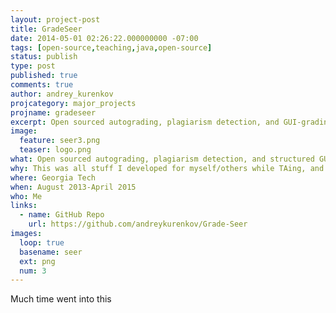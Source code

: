 ```yaml
---
layout: project-post
title: GradeSeer
date: 2014-05-01 02:26:22.000000000 -07:00
tags: [open-source,teaching,java,open-source]
status: publish
type: post
published: true
comments: true
author: andrey_kurenkov
projcategory: major_projects
projname: gradeseer
excerpt: Open sourced autograding, plagiarism detection, and GUI-grading tools
image:
  feature: seer3.png
  teaser: logo.png
what: Open sourced autograding, plagiarism detection, and structured GUI-grading tools
why: This was all stuff I developed for myself/others while TAing, and gradually made nicer
where: Georgia Tech 
when: August 2013-April 2015
who: Me
links:
  - name: GitHub Repo
    url: https://github.com/andreykurenkov/Grade-Seer
images:
  loop: true
  basename: seer
  ext: png
  num: 3
---
```

Much time went into this
